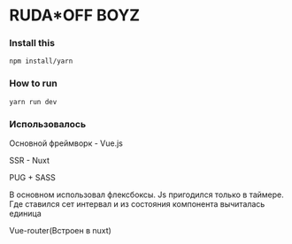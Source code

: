 <h1> RUDA*OFF BOYZ </h1>

<h3> Install this </h3>

```
npm install/yarn
```

<h3>How to run</h3>

```
yarn run dev
```

<h3>Использовалось </h3>
Основной фреймворк - Vue.js

SSR - Nuxt

PUG + SASS

В основном использовал флексбоксы. Js пригодился только в таймере. Где ставился сет интервал и из состояния компонента вычиталась единица

Vue-router(Встроен в nuxt)